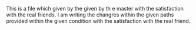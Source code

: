 This is a file which given by the given by th e master with the satisfaction with the real friends.
I am writing the changres within the given paths provided within the given condition with the satisfaction with the real friend.
